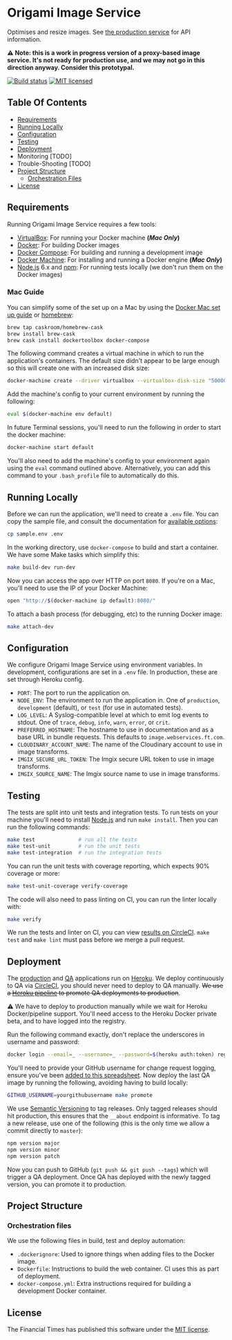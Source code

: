
Origami Image Service
=====================

Optimises and resize images. See [the production service][image-service] for API information.

**:warning: Note: this is a work in progress version of a proxy-based image service. It's not ready for production use, and we may not go in this direction anyway. Consider this prototypal.**

[![Build status](https://img.shields.io/circleci/project/Financial-Times/origami-image-service.svg)][ci]
[![MIT licensed](https://img.shields.io/badge/license-MIT-blue.svg)][license]


Table Of Contents
-----------------

  * [Requirements](#requirements)
  * [Running Locally](#running-locally)
  * [Configuration](#configuration)
  * [Testing](#testing)
  * [Deployment](#deployment)
  * Monitoring [TODO]
  * Trouble-Shooting [TODO]
  * [Project Structure](#project-structure)
    * [Orchestration Files](#orchestration-files)
  * [License](#license)


Requirements
------------

Running Origami Image Service requires a few tools:

  * [VirtualBox]: For running your Docker machine **(_Mac Only_)**
  * [Docker]: For building Docker images
  * [Docker Compose][docker-compose]: For building and running a development image
  * [Docker Machine][docker-machine]: For installing and running a Docker engine **(_Mac Only_)**
  * [Node.js] 6.x and [npm]: For running tests locally (we don't run them on the Docker images)

### Mac Guide

You can simplify some of the set up on a Mac by using the [Docker Mac set up guide][docker-mac] or [homebrew]:

```sh
brew tap caskroom/homebrew-cask
brew install brew-cask
brew cask install dockertoolbox docker-compose
```

The following command creates a virtual machine in which to run the application's containers. The default size didn't appear to be large enough so this will create one with an increased disk size:

```sh
docker-machine create --driver virtualbox --virtualbox-disk-size "50000" default
```

Add the machine's config to your current environment by running the following:

```sh
eval $(docker-machine env default)
```

In future Terminal sessions, you'll need to run the following in order to start the docker machine:

```sh
docker-machine start default
```

You'll also need to add the machine's config to your environment again using the `eval` command outlined above. Alternatively, you can add this command to your `.bash_profile` file to automatically do this.


Running Locally
---------------

Before we can run the application, we'll need to create a `.env` file. You can copy the sample file, and consult the documentation for [available options](#configuration):

```sh
cp sample.env .env
```

In the working directory, use `docker-compose` to build and start a container. We have some Make tasks which simplify this:

```sh
make build-dev run-dev
```

Now you can access the app over HTTP on port `8080`. If you're on a Mac, you'll need to use the IP of your Docker Machine:

```sh
open "http://$(docker-machine ip default):8080/"
```

To attach a bash process (for debugging, etc) to the running Docker image:

```sh
make attach-dev
```


Configuration
-------------

We configure Origami Image Service using environment variables. In development, configurations are set in a `.env` file. In production, these are set through Heroku config.

  * `PORT`: The port to run the application on.
  * `NODE_ENV`: The environment to run the application in. One of `production`, `development` (default), or `test` (for use in automated tests).
  * `LOG_LEVEL`: A Syslog-compatible level at which to emit log events to stdout. One of `trace`, `debug`, `info`, `warn`, `error`, or `crit`.
  * `PREFERRED_HOSTNAME`: The hostname to use in documentation and as a base URL in bundle requests. This defaults to `image.webservices.ft.com`.
  * `CLOUDINARY_ACCOUNT_NAME`: The name of the Cloudinary account to use in image transforms.
  * `IMGIX_SECURE_URL_TOKEN`: The Imgix secure URL token to use in image transforms.
  * `IMGIX_SOURCE_NAME`: The Imgix source name to use in image transforms.


Testing
-------

The tests are split into unit tests and integration tests. To run tests on your machine you'll need to install [Node.js] and run `make install`. Then you can run the following commands:

```sh
make test              # run all the tests
make test-unit         # run the unit tests
make test-integration  # run the integration tests
```

You can run the unit tests with coverage reporting, which expects 90% coverage or more:

```sh
make test-unit-coverage verify-coverage
```

The code will also need to pass linting on CI, you can run the linter locally with:

```sh
make verify
```

We run the tests and linter on CI, you can view [results on CircleCI][ci]. `make test` and `make lint` must pass before we merge a pull request.


Deployment
----------

The [production][heroku-production] and [QA][heroku-qa] applications run on [Heroku]. We deploy continuously to QA via [CircleCI][ci], you should never need to deploy to QA manually. ~~We use a [Heroku pipeline][heroku-pipeline] to promote QA deployments to production~~.

:warning: We have to deploy to production manually while we wait for Heroku Docker/pipeline support. You'll need access to the Heroku Docker private beta, and to have logged into the registry.

Run the following command exactly, don't replace the underscores in username and password:

```sh
docker login --email=_ --username=_ --password=$(heroku auth:token) registry.heroku.com
```

You'll need to provide your GitHub username for change request logging, ensure you've been [added to this spreadsheet][developer-spreadsheet]. Now deploy the last QA image by running the following, avoiding having to build locally:

```sh
GITHUB_USERNAME=yourgithubusername make promote
```

We use [Semantic Versioning][semver] to tag releases. Only tagged releases should hit production, this ensures that the `__about` endpoint is informative. To tag a new release, use one of the following (this is the only time we allow a commit directly to `master`):

```sh
npm version major
npm version minor
npm version patch
```

Now you can push to GitHub (`git push && git push --tags`) which will trigger a QA deployment. Once QA has deployed with the newly tagged version, you can promote it to production.


Project Structure
-----------------

### Orchestration files

We use the following files in build, test and deploy automation:

  * `.dockerignore`: Used to ignore things when adding files to the Docker image.
  * `Dockerfile`: Instructions to build the web container. CI uses this as part of deployment.
  * `docker-compose.yml`: Extra instructions required for building a development Docker container.


License
-------

The Financial Times has published this software under the [MIT license][license].



[image-service]: https://image.webservices.ft.com/
[ci]: https://circleci.com/gh/Financial-Times/origami-image-service
[developer-spreadsheet]: https://docs.google.com/spreadsheets/d/1mbJQYJOgXAH2KfgKUM1Vgxq8FUIrahumb39wzsgStu0/edit#gid=0
[docker-compose]: https://docs.docker.com/compose/
[docker-mac]: http://docs.docker.com/mac/step_one/
[docker-machine]: https://docs.docker.com/machine/
[docker]: https://www.docker.com/
[heroku-pipeline]: https://dashboard.heroku.com/pipelines/9cd9033e-fa9d-42af-bfe9-b9d0aa6f4a50
[heroku-production]: https://dashboard.heroku.com/apps/origami-image-service
[heroku-qa]: https://dashboard.heroku.com/apps/origami-image-service-qa
[heroku]: https://heroku.com/
[homebrew]: http://brew.sh/
[license]: http://opensource.org/licenses/MIT
[node.js]: https://nodejs.org/
[npm]: https://www.npmjs.com/
[semver]: http://semver.org/
[virtualbox]: https://www.virtualbox.org/
